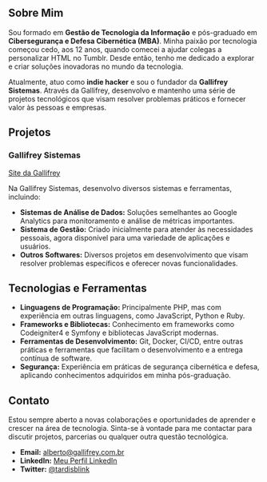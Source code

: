 ## Sobre Mim
Sou formado em **Gestão de Tecnologia da Informação** e pós-graduado em **Cibersegurança e Defesa Cibernética (MBA)**. Minha paixão por tecnologia começou cedo, aos 12 anos, quando comecei a ajudar colegas a personalizar HTML no Tumblr. Desde então, tenho me dedicado a explorar e criar soluções inovadoras no mundo da tecnologia.

Atualmente, atuo como **indie hacker** e sou o fundador da **Gallifrey Sistemas**. Através da Gallifrey, desenvolvo e mantenho uma série de projetos tecnológicos que visam resolver problemas práticos e fornecer valor às pessoas e empresas.

## Projetos

### Gallifrey Sistemas
[Site da Gallifrey](https://gallifrey.com.br)

Na Gallifrey Sistemas, desenvolvo diversos sistemas e ferramentas, incluindo:

- **Sistemas de Análise de Dados:** Soluções semelhantes ao Google Analytics para monitoramento e análise de métricas importantes.
- **Sistema de Gestão:** Criado inicialmente para atender às necessidades pessoais, agora disponível para uma variedade de aplicações e usuários.
- **Outros Softwares:** Diversos projetos em desenvolvimento que visam resolver problemas específicos e oferecer novas funcionalidades.

## Tecnologias e Ferramentas

- **Linguagens de Programação:** Principalmente PHP, mas com experiência em outras linguagens, como JavaScript, Python e Ruby.
- **Frameworks e Bibliotecas:** Conhecimento em frameworks como Codeigniter4 e Symfony e bibliotecas JavaScript modernas.
- **Ferramentas de Desenvolvimento:** Git, Docker, CI/CD, entre outras práticas e ferramentas que facilitam o desenvolvimento e a entrega contínua de software.
- **Segurança:** Experiência em práticas de segurança cibernética e defesa, aplicando conhecimentos adquiridos em minha pós-graduação.

## Contato

Estou sempre aberto a novas colaborações e oportunidades de aprender e crescer na área de tecnologia. Sinta-se à vontade para me contactar para discutir projetos, parcerias ou qualquer outra questão tecnológica.

- **Email:** [alberto@gallifrey.com.br](mailto:alberto@gallifrey.com.br)
- **LinkedIn:** [Meu Perfil LinkedIn](https://www.linkedin.com/in/tardisblink)
- **Twitter:** [@tardisblink](https://twitter.com/tardisblink)
